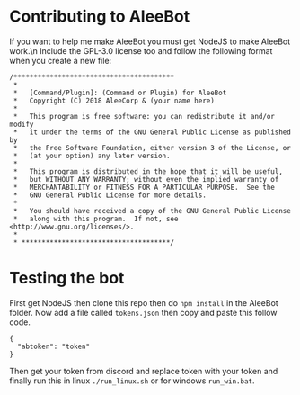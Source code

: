 # Contributing to AleeBot
If you want to help me make AleeBot you must get NodeJS to make AleeBot work.\n
Include the GPL-3.0 license too and follow the following format when you create a new file:
```
/****************************************
 * 
 *   [Command/Plugin]: (Command or Plugin) for AleeBot
 *   Copyright (C) 2018 AleeCorp & (your name here)
 *
 *   This program is free software: you can redistribute it and/or modify
 *   it under the terms of the GNU General Public License as published by
 *   the Free Software Foundation, either version 3 of the License, or
 *   (at your option) any later version.
 *
 *   This program is distributed in the hope that it will be useful,
 *   but WITHOUT ANY WARRANTY; without even the implied warranty of
 *   MERCHANTABILITY or FITNESS FOR A PARTICULAR PURPOSE.  See the
 *   GNU General Public License for more details.
 *
 *   You should have received a copy of the GNU General Public License
 *   along with this program.  If not, see <http://www.gnu.org/licenses/>.
 * 
 * *************************************/
```

# Testing the bot

First get NodeJS then clone this repo then do `npm install` in the AleeBot folder. Now add a file called `tokens.json` then copy and paste this follow code.
```
{
  "abtoken": "token"
}
```
Then get your token from discord and replace token with your token and finally run this in linux `./run_linux.sh` or for windows `run_win.bat`.
